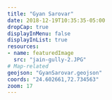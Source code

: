 ```yaml
---
title: "Gyan Sarovar"
date: 2018-12-19T10:35:35-05:00
dropCap: true
displayInMenu: false
displayInList: true
resources:
- name: featuredImage
  src: "jain-gully-2.JPG"
# Map-related
geojson: "GyanSarovar.geojson"
coords: "24.602661,72.734563"
zoom: 17
---
```

